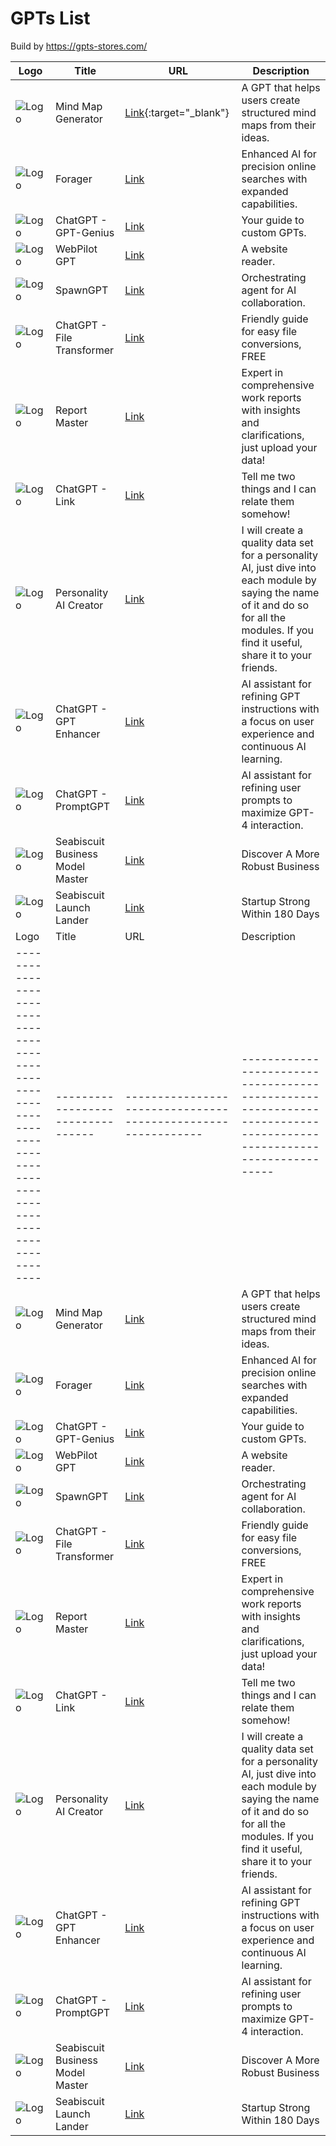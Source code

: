 # GPTs List

Build by https://gpts-stores.com/

| Logo                                                                                                         | Title                             | URL                                                          | Description                                                                                                       |
| ------------------------------------------------------------------------------------------------------------ | --------------------------------- | ------------------------------------------------------------ | ----------------------------------------------------------------------------------------------------------------- |
| ![Logo](https://files.oaiusercontent.com/file-IQxBqpaTqox6nCS1VMILQjRX?se=2123-10-23T11%3A09%3A00Z&sp=r&sv=2021-08-06&sr=b&rscc=max-age%3D31536000%2C%20immutable&rscd=attachment%3B%20filename%3D20231116-100128.jpg&sig=Y1%2BZu5/6x1RF929lXuVHu0RcsPjlJS9JyUoX52aOz%2BM%3D) | Mind Map Generator                | [Link](https://chat.openai.com/g/g-XpOL64iRH-mind-map-generator){:target="_blank"} | A GPT that helps users create structured mind maps from their ideas.                                             |
| ![Logo](https://files.oaiusercontent.com/file-VzoNkrjhiqUxn2mGsYktu4ep?se=2123-10-19T14%3A12%3A21Z&sp=r&sv=2021-08-06&sr=b&rscc=max-age%3D31536000%2C%20immutable&rscd=attachment%3B%20filename%3D0e01c800-b460-47af-abc9-becdd55d838b.png&sig=qSidDnLKvyDuQ%2B%2B2qHod8drxKMQ9AD9GJpZT5P1D298%3D)      | Forager                           | [Link](https://chat.openai.com/g/g-yMn1RH7Rt-forager)         | Enhanced AI for precision online searches with expanded capabilities.                                           |
| ![Logo](https://files.oaiusercontent.com/file-5OleGm3v3wwfji9rAw0wGcu7?se=2123-10-17T05%3A08%3A19Z&sp=r&sv=2021-08-06&sr=b&rscc=max-age%3D31536000%2C%20immutable&rscd=attachment%3B%20filename%3D9644b1d8-5076-42c7-baca-38a4f2450d56.png&sig=uyIPt/VzOxHIqIFWMoWXo%2Bt%2B4eEhu0xNVZ%2BeiKPqQqA%3D) | ChatGPT - GPT-Genius              | [Link](https://chat.openai.com/g/g-2z2mDEeZ2-gpt-genius)    | Your guide to custom GPTs.                                                                                       |
| ![Logo](https://files.oaiusercontent.com/file-EtMIyywb1kca8KcaZZpVvZXv?se=2123-10-23T19%3A56%3A11Z&sp=r&sv=2021-08-06&sr=b&rscc=max-age%3D31536000%2C%20immutable&rscd=attachment%3B%20filename%3DDALL%25C2%25B7E%25202023-11-15%252021.57.25%2520-%2520An%2520image%2520of%2520a%2520wizard%2520in%2520a%2520dark%2520blue%2520robe%2520with%2520silver%2520star%2520patterns%252C%2520standing%2520on%2520a%2520podium%252C%2520conducting%2520a%2520futuristic%2520orchestra%2520with%2520holographic%2520instrumen.png&sig=tyzB5yqkhQROmqWp%2BuHlXRfXlCClHy%2BMbe/HJd31KpY%3D)  | WebPilot GPT                     | [Link](https://chat.openai.com/g/g-ATOVBEOSz-webpilot-gpt)   | A website reader.                                                                                                 |
| ![Logo](https://images.spr.so/cdn-cgi/imagedelivery/j42No7y-dcokJuNgXeA0ig/9b6f80e0-3f14-4f11-a272-40498c76da6c/chatgpt-share-og.49cbbffe/w=3840,quality=80)          | SpawnGPT                          | [Link](https://chat.openai.com/g/g-XdTwXQ9R6-spawngpt)      | Orchestrating agent for AI collaboration.                                                                         |
| ![Logo](https://files.oaiusercontent.com/file-ZuuGfSnvZG8xQhoeCKo15nXq?se=2123-10-17T22%3A52%3A59Z&sp=r&sv=2021-08-06&sr=b&rscc=max-age%3D31536000%2C%20immutable&rscd=attachment%3B%20filename%3D8228cadf-68a1-489f-9278-7767d5915e6e.png&sig=r0cRC%2BW/WG0eZ28j%2B50PanNn1MiWqeZ05cMK3cqd104%3D)       | ChatGPT - File Transformer        | [Link](https://chat.openai.com/g/g-2DxXCnuoX-file-transformer) | Friendly guide for easy file conversions, FREE                                                                   |
| ![Logo](https://files.oaiusercontent.com/file-UnCav3wqpAqpR3Tc4XxhYWDQ?se=2123-10-22T15%3A40%3A12Z&sp=r&sv=2021-08-06&sr=b&rscc=max-age%3D31536000%2C%20immutable&rscd=attachment%3B%20filename%3D838f8d4d-9b96-42dd-9d72-f1f772e90844.png&sig=Ss7muyliqNHZm4/Wu6bVK/J100UaMZQAyaY/x89Fm1w%3D)  | Report Master                      | [Link](https://chat.openai.com/g/g-Lfbhj73Ee-report-master) | Expert in comprehensive work reports with insights and clarifications, just upload your data!                   |
| ![Logo](https://files.oaiusercontent.com/file-H6pkFBUK0YXxByxQfK7eCain?se=2123-10-20T07%3A50%3A27Z&sp=r&sv=2021-08-06&sr=b&rscc=max-age%3D31536000%2C%20immutable&rscd=attachment%3B%20filename%3Db351c50b-d631-404c-86cd-45656e1dfb25.png&sig=XndGRPBS27cEZfW0VL/PRv9GrCBH4jPMvUIJZLUfuDk%3D)           | ChatGPT - Link                    | [Link](https://chat.openai.com/g/g-3bxChvw71-link)           | Tell me two things and I can relate them somehow!                                                                 |
| ![Logo](https://files.oaiusercontent.com/file-190aAMwKUVL9GWk9o3PdRsVk?se=2123-10-20T00%3A02%3A18Z&sp=r&sv=2021-08-06&sr=b&rscc=max-age%3D31536000%2C%20immutable&rscd=attachment%3B%20filename%3Df3cbe216-bfe9-4935-ac56-5f25bd97880a.png&sig=A4/asqSg9SJAtHwJKkplTxuuFK4H142Fq6DHLTuP51Y%3D)  | Personality AI Creator             | [Link](https://chat.openai.com/g/g-5Py8sPmwG-personality-ai-creator) | I will create a quality data set for a personality AI, just dive into each module by saying the name of it and do so for all the modules. If you find it useful, share it to your friends. |
| ![Logo](https://files.oaiusercontent.com/file-elCzS6VmAH0713NT3LzccGud?se=2123-10-19T00%3A46%3A11Z&sp=r&sv=2021-08-06&sr=b&rscc=max-age%3D31536000%2C%20immutable&rscd=attachment%3B%20filename%3Dca19c20e-5102-405c-acc2-29caa6ebe2c8.png&sig=sjaA1ZOchl1Okzk17vaOYmHVHwxDX3uXT524z6nY6eI%3D) | ChatGPT - GPT Enhancer            | [Link](https://chat.openai.com/g/g-fQ6GAANfi-gpt-enhancer)    | AI assistant for refining GPT instructions with a focus on user experience and continuous AI learning.         |
| ![Logo](https://files.oaiusercontent.com/file-aukF4Rae9T7YVOy5Px46QZhI?se=2123-10-17T10%3A44%3A20Z&sp=r&sv=2021-08-06&sr=b&rscc=max-age%3D31536000%2C%20immutable&rscd=attachment%3B%20filename%3D2c2cc951-b044-4013-90af-6449f3fc49f7.png&sig=fikeuIqnuiLOI0d1Qjt09PKMOV%2BJ//zbQKF%2BEeJ5yDw%3D) | ChatGPT - PromptGPT               | [Link](https://chat.openai.com/g/g-p0jlP3Tcq-promptgpt)      | AI assistant for refining user prompts to maximize GPT-4 interaction.                                             |
| ![Logo](https://files.oaiusercontent.com/file-2ddaEiTNEpXY8mWU4PwXRDmS?se=2123-10-17T18%3A05%3A02Z&sp=r&sv=2021-08-06&sr=b&rscc=max-age%3D31536000%2C%20immutable&rscd=attachment%3B%20filename%3Da8ba3c4e-e0a1-47c2-8a65-f6375620cde0.png&sig=iCJj7N6asByCunuECAksbxxc2sSM7ea3RriXaiE0caI%3D)  | Seabiscuit Business Model Master  | [Link](https://chat.openai.com/g/g-nsTplEvN8-seabiscuit-business-model-master) | Discover A More Robust Business                                                                                  |
| ![Logo](https://files.oaiusercontent.com/file-Xxuh6lc50uAIWd9d6TaEJqmO?se=2123-10-18T09%3A13%3A02Z&sp=r&sv=2021-08-06&sr=b&rscc=max-age%3D31536000%2C%20immutable&rscd=attachment%3B%20filename%3Dbdd1d6c1-d088-43f3-b755-132d69ef683b.png&sig=ZlMrOHx7lTpXXlvWy2W0jDtBVdTbBzAxawUOW9esNr8%3D)  | Seabiscuit Launch Lander           | [Link](https://chat.openai.com/g/g-t2p04OE3K-seabiscuit-launch-lander) | Startup Strong Within 180 Days                                                                                   |
| Logo                                                                                                         | Title                             | URL                                                          | Description                                                                                                       |
| ------------------------------------------------------------------------------------------------------------ | --------------------------------- | ------------------------------------------------------------ | ----------------------------------------------------------------------------------------------------------------- |
| ![Logo](https://files.oaiusercontent.com/file-IQxBqpaTqox6nCS1VMILQjRX?se=2123-10-23T11%3A09%3A00Z&sp=r&sv=2021-08-06&sr=b&rscc=max-age%3D31536000%2C%20immutable&rscd=attachment%3B%20filename%3D20231116-100128.jpg&sig=Y1%2BZu5/6x1RF929lXuVHu0RcsPjlJS9JyUoX52aOz%2BM%3D) | Mind Map Generator                | [Link](https://chat.openai.com/g/g-XpOL64iRH-mind-map-generator) | A GPT that helps users create structured mind maps from their ideas.                                             |
| ![Logo](https://files.oaiusercontent.com/file-VzoNkrjhiqUxn2mGsYktu4ep?se=2123-10-19T14%3A12%3A21Z&sp=r&sv=2021-08-06&sr=b&rscc=max-age%3D31536000%2C%20immutable&rscd=attachment%3B%20filename%3D0e01c800-b460-47af-abc9-becdd55d838b.png&sig=qSidDnLKvyDuQ%2B%2B2qHod8drxKMQ9AD9GJpZT5P1D298%3D)      | Forager                           | [Link](https://chat.openai.com/g/g-yMn1RH7Rt-forager)         | Enhanced AI for precision online searches with expanded capabilities.                                           |
| ![Logo](https://files.oaiusercontent.com/file-5OleGm3v3wwfji9rAw0wGcu7?se=2123-10-17T05%3A08%3A19Z&sp=r&sv=2021-08-06&sr=b&rscc=max-age%3D31536000%2C%20immutable&rscd=attachment%3B%20filename%3D9644b1d8-5076-42c7-baca-38a4f2450d56.png&sig=uyIPt/VzOxHIqIFWMoWXo%2Bt%2B4eEhu0xNVZ%2BeiKPqQqA%3D) | ChatGPT - GPT-Genius              | [Link](https://chat.openai.com/g/g-2z2mDEeZ2-gpt-genius)    | Your guide to custom GPTs.                                                                                       |
| ![Logo](https://files.oaiusercontent.com/file-EtMIyywb1kca8KcaZZpVvZXv?se=2123-10-23T19%3A56%3A11Z&sp=r&sv=2021-08-06&sr=b&rscc=max-age%3D31536000%2C%20immutable&rscd=attachment%3B%20filename%3DDALL%25C2%25B7E%25202023-11-15%252021.57.25%2520-%2520An%2520image%2520of%2520a%2520wizard%2520in%2520a%2520dark%2520blue%2520robe%2520with%2520silver%2520star%2520patterns%252C%2520standing%2520on%2520a%2520podium%252C%2520conducting%2520a%2520futuristic%2520orchestra%2520with%2520holographic%2520instrumen.png&sig=tyzB5yqkhQROmqWp%2BuHlXRfXlCClHy%2BMbe/HJd31KpY%3D)  | WebPilot GPT                     | [Link](https://chat.openai.com/g/g-ATOVBEOSz-webpilot-gpt)   | A website reader.                                                                                                 |
| ![Logo](https://images.spr.so/cdn-cgi/imagedelivery/j42No7y-dcokJuNgXeA0ig/9b6f80e0-3f14-4f11-a272-40498c76da6c/chatgpt-share-og.49cbbffe/w=3840,quality=80)          | SpawnGPT                          | [Link](https://chat.openai.com/g/g-XdTwXQ9R6-spawngpt)      | Orchestrating agent for AI collaboration.                                                                         |
| ![Logo](https://files.oaiusercontent.com/file-ZuuGfSnvZG8xQhoeCKo15nXq?se=2123-10-17T22%3A52%3A59Z&sp=r&sv=2021-08-06&sr=b&rscc=max-age%3D31536000%2C%20immutable&rscd=attachment%3B%20filename%3D8228cadf-68a1-489f-9278-7767d5915e6e.png&sig=r0cRC%2BW/WG0eZ28j%2B50PanNn1MiWqeZ05cMK3cqd104%3D)       | ChatGPT - File Transformer        | [Link](https://chat.openai.com/g/g-2DxXCnuoX-file-transformer) | Friendly guide for easy file conversions, FREE                                                                   |
| ![Logo](https://files.oaiusercontent.com/file-UnCav3wqpAqpR3Tc4XxhYWDQ?se=2123-10-22T15%3A40%3A12Z&sp=r&sv=2021-08-06&sr=b&rscc=max-age%3D31536000%2C%20immutable&rscd=attachment%3B%20filename%3D838f8d4d-9b96-42dd-9d72-f1f772e90844.png&sig=Ss7muyliqNHZm4/Wu6bVK/J100UaMZQAyaY/x89Fm1w%3D)  | Report Master                      | [Link](https://chat.openai.com/g/g-Lfbhj73Ee-report-master) | Expert in comprehensive work reports with insights and clarifications, just upload your data!                   |
| ![Logo](https://files.oaiusercontent.com/file-H6pkFBUK0YXxByxQfK7eCain?se=2123-10-20T07%3A50%3A27Z&sp=r&sv=2021-08-06&sr=b&rscc=max-age%3D31536000%2C%20immutable&rscd=attachment%3B%20filename%3Db351c50b-d631-404c-86cd-45656e1dfb25.png&sig=XndGRPBS27cEZfW0VL/PRv9GrCBH4jPMvUIJZLUfuDk%3D)        | ChatGPT - Link                    | [Link](https://chat.openai.com/g/g-3bxChvw71-link)           | Tell me two things and I can relate them somehow!                                                                 |
| ![Logo](https://files.oaiusercontent.com/file-190aAMwKUVL9GWk9o3PdRsVk?se=2123-10-20T00%3A02%3A18Z&sp=r&sv=2021-08-06&sr=b&rscc=max-age%3D31536000%2C%20immutable&rscd=attachment%3B%20filename%3Df3cbe216-bfe9-4935-ac56-5f25bd97880a.png&sig=A4/asqSg9SJAtHwJKkplTxuuFK4H142Fq6DHLTuP51Y%3D) | Personality AI Creator             | [Link](https://chat.openai.com/g/g-5Py8sPmwG-personality-ai-creator) | I will create a quality data set for a personality AI, just dive into each module by saying the name of it and do so for all the modules. If you find it useful, share it to your friends. |
| ![Logo](https://files.oaiusercontent.com/file-elCzS6VmAH0713NT3LzccGud?se=2123-10-19T00%3A46%3A11Z&sp=r&sv=2021-08-06&sr=b&rscc=max-age%3D31536000%2C%20immutable&rscd=attachment%3B%20filename%3Dca19c20e-5102-405c-acc2-29caa6ebe2c8.png&sig=sjaA1ZOchl1Okzk17vaOYmHVHwxDX3uXT524z6nY6eI%3D)  | ChatGPT - GPT Enhancer            | [Link](https://chat.openai.com/g/g-fQ6GAANfi-gpt-enhancer)    | AI assistant for refining GPT instructions with a focus on user experience and continuous AI learning.         |
| ![Logo](https://files.oaiusercontent.com/file-aukF4Rae9T7YVOy5Px46QZhI?se=2123-10-17T10%3A44%3A20Z&sp=r&sv=2021-08-06&sr=b&rscc=max-age%3D31536000%2C%20immutable&rscd=attachment%3B%20filename%3D2c2cc951-b044-4013-90af-6449f3fc49f7.png&sig=fikeuIqnuiLOI0d1Qjt09PKMOV%2BJ//zbQKF%2BEeJ5yDw%3D) | ChatGPT - PromptGPT               | [Link](https://chat.openai.com/g/g-p0jlP3Tcq-promptgpt)      | AI assistant for refining user prompts to maximize GPT-4 interaction.                                             |
| ![Logo](https://files.oaiusercontent.com/file-2ddaEiTNEpXY8mWU4PwXRDmS?se=2123-10-17T18%3A05%3A02Z&sp=r&sv=2021-08-06&sr=b&rscc=max-age%3D31536000%2C%20immutable&rscd=attachment%3B%20filename%3Da8ba3c4e-e0a1-47c2-8a65-f6375620cde0.png&sig=iCJj7N6asByCunuECAksbxxc2sSM7ea3RriXaiE0caI%3D)  | Seabiscuit Business Model Master  | [Link](https://chat.openai.com/g/g-nsTplEvN8-seabiscuit-business-model-master) | Discover A More Robust Business                                                                                  |
| ![Logo](https://files.oaiusercontent.com/file-Xxuh6lc50uAIWd9d6TaEJqmO?se=2123-10-18T09%3A13%3A02Z&sp=r&sv=2021-08-06&sr=b&rscc=max-age%3D31536000%2C%20immutable&rscd=attachment%3B%20filename%3Dbdd1d6c1-d088-43f3-b755-132d69ef683b.png&sig=ZlMrOHx7lTpXXlvWy2W0jDtBVdTbBzAxawUOW9esNr8%3D)  | Seabiscuit Launch Lander           | [Link](https://chat.openai.com/g/g-t2p04OE3K-seabiscuit-launch-lander) | Startup Strong Within 180 Days                                                                                   |
